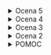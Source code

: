 
<details>
<summary>Ocena 5</summary>

**Sestavi super duper bančni varnostni sistem za James Bonda, ki je sestavljen iz...**

* optičnih senzorjev ki detektirajo če je James Bond prekinil laserski žarek (fototranzistor)...
* senzorjev pritiska ki detektirajo če je James Bond stopil na tla (stikalo)...
* alarm ki bo opozoril bad guy-se da se je eden izmed alarmov sprožil (rdeča LED-ica)...
* power lučka ki označuje da je sistem v vklopljenem stanju (zelena LED-ica)... 
* reset stikalo ki resetira alarm če se je sprožil...
* power stikalo ki aktivira celotni sistem...

**Da se aktivira alarm (rdeča LED-ica) se mora eden od senzorjev aktivirati.**
**Alarm mora biti aktiven toliko časa dokler ga ne resetiramo z reset stikalom (spominska celica).**
**Reset alarma ne sme biti izveden z power stikalom!!!**
</details>

<details>
<summary>Ocena 4</summary>
**Sestavi semaforni sistem po pravilnostni tabeli...**

| 1. stikalo | 2. stikalo | Zelena LED | Oranžna LED | Rdeča LED  |
|------------|------------|------------|-------------|------------|
| 0          | 0          | 1          | 0           | 0          |
| 0          | 1          | 0          | 1           | 0          |
| 1          | 0          | 0          | 0           | 1          |
| 1          | 1          | 1          | 1           | 1          |

**Obema stikaloma je potrebno dodati LED s katero se bo dalo videti ali je stikalo v odprtem ali zaprtem stanju.**
</details>

<details>
<summary>Ocena 3</summary>
**Sestavi logično vezje po pravilnostni tabeli...**

| 1. stikalo | 2. stikalo | LED  |
|------------|------------|------|
| 0          | 0          | 1    |
| 0          | 1          | 0    |
| 1          | 0          | 1    |
| 1          | 1          | 0    |

**Obema stikaloma je potrebno dodati LED s katero se bo dalo videti ali je stikalo v odprtem ali zaprtem stanju.**
</details>

<details>
<summary>Ocena 2</summary>
**Sestavi vezje iz dveh stikal (A, B) ter LED-ice po logični enačbi ki pove ali bo LED-ica svetila ali ne...**

```
LED = not(A) and B
```
</details>

<details>
<summary>POMOC</summary>

## LED, NOT, NOR SR-LATCH
<img height="100" src="https://github.com/urosjarc/informatika/blob/main/media/led.png">
<img height="100" src="https://github.com/urosjarc/informatika/blob/main/media/not_nand.png">
<img height="100" src="https://github.com/urosjarc/informatika/blob/main/media/sr_latch.png">

## QUAD, TRIPLE, DUO

<img width="300" src="http://sullystationtechnologies.com/circuits/sn74hc08pinout.jpg">
<img width="300" src="https://m.media-amazon.com/images/I/41ztlrBA6lL._AC_UF894,1000_QL80_.jpg">
<img width="300" src="https://makeyourownchip.tripod.com/7421_logic_diagram.png">

</details>
